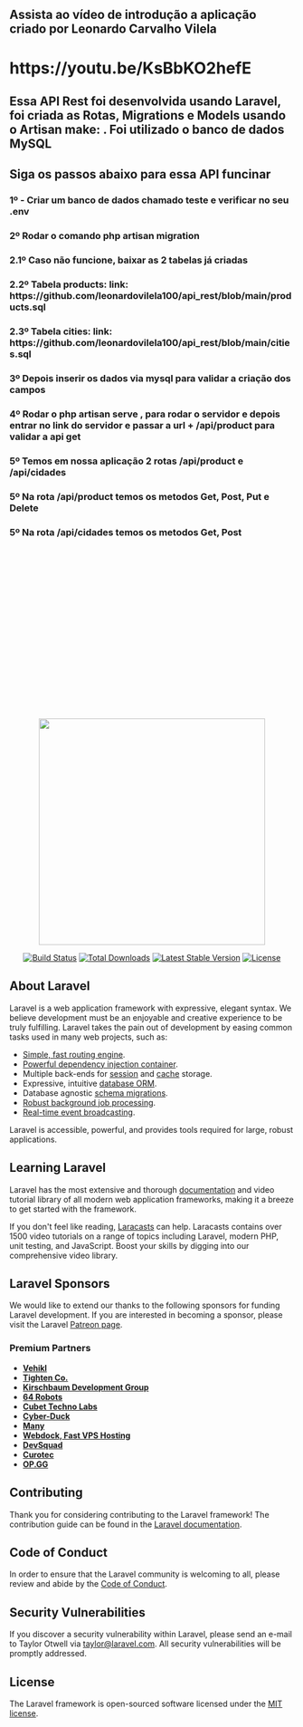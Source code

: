
<h2> Assista ao vídeo de introdução a aplicação criado por Leonardo Carvalho Vilela <h2>
<h1>
https://youtu.be/KsBbKO2hefE
</h1>

<h2> Essa API Rest foi desenvolvida usando Laravel, foi criada as Rotas, Migrations e Models usando o Artisan make: . Foi utilizado o banco de dados MySQL </h2>

<h2> Siga os passos abaixo para essa API funcinar </h2>

<h3>1º - Criar um banco de dados chamado teste e verificar no seu .env </h3>
<h3>2º Rodar o comando php artisan migration</h3>
<h3>2.1º Caso não funcione, baixar as 2 tabelas já criadas</h3>
<h3>2.2º Tabela products: link: https://github.com/leonardovilela100/api_rest/blob/main/products.sql</h3>
<h3>2.3º Tabela cities: link: https://github.com/leonardovilela100/api_rest/blob/main/cities.sql</h3>
<h3>3º Depois inserir os dados via mysql para validar a criação dos campos</h3>
<h3>4º Rodar o php artisan serve , para rodar o servidor e depois entrar no link do servidor e passar a url + /api/product para validar a api get</h3>
<h3>5º Temos em nossa aplicação 2 rotas /api/product e /api/cidades</h3>
<h3>5º Na rota /api/product temos os metodos Get, Post, Put e Delete</h3>
<h3>5º Na rota /api/cidades temos os metodos Get, Post</h3>
<br><br><br><br><br><br><br><br><br><br><br><br><br><br><br><br><br>




<p align="center"><a href="https://laravel.com" target="_blank"><img src="https://raw.githubusercontent.com/laravel/art/master/logo-lockup/5%20SVG/2%20CMYK/1%20Full%20Color/laravel-logolockup-cmyk-red.svg" width="400"></a></p>

<p align="center">
<a href="https://travis-ci.org/laravel/framework"><img src="https://travis-ci.org/laravel/framework.svg" alt="Build Status"></a>
<a href="https://packagist.org/packages/laravel/framework"><img src="https://img.shields.io/packagist/dt/laravel/framework" alt="Total Downloads"></a>
<a href="https://packagist.org/packages/laravel/framework"><img src="https://img.shields.io/packagist/v/laravel/framework" alt="Latest Stable Version"></a>
<a href="https://packagist.org/packages/laravel/framework"><img src="https://img.shields.io/packagist/l/laravel/framework" alt="License"></a>
</p>

## About Laravel

Laravel is a web application framework with expressive, elegant syntax. We believe development must be an enjoyable and creative experience to be truly fulfilling. Laravel takes the pain out of development by easing common tasks used in many web projects, such as:

- [Simple, fast routing engine](https://laravel.com/docs/routing).
- [Powerful dependency injection container](https://laravel.com/docs/container).
- Multiple back-ends for [session](https://laravel.com/docs/session) and [cache](https://laravel.com/docs/cache) storage.
- Expressive, intuitive [database ORM](https://laravel.com/docs/eloquent).
- Database agnostic [schema migrations](https://laravel.com/docs/migrations).
- [Robust background job processing](https://laravel.com/docs/queues).
- [Real-time event broadcasting](https://laravel.com/docs/broadcasting).

Laravel is accessible, powerful, and provides tools required for large, robust applications.

## Learning Laravel

Laravel has the most extensive and thorough [documentation](https://laravel.com/docs) and video tutorial library of all modern web application frameworks, making it a breeze to get started with the framework.

If you don't feel like reading, [Laracasts](https://laracasts.com) can help. Laracasts contains over 1500 video tutorials on a range of topics including Laravel, modern PHP, unit testing, and JavaScript. Boost your skills by digging into our comprehensive video library.

## Laravel Sponsors

We would like to extend our thanks to the following sponsors for funding Laravel development. If you are interested in becoming a sponsor, please visit the Laravel [Patreon page](https://patreon.com/taylorotwell).

### Premium Partners

- **[Vehikl](https://vehikl.com/)**
- **[Tighten Co.](https://tighten.co)**
- **[Kirschbaum Development Group](https://kirschbaumdevelopment.com)**
- **[64 Robots](https://64robots.com)**
- **[Cubet Techno Labs](https://cubettech.com)**
- **[Cyber-Duck](https://cyber-duck.co.uk)**
- **[Many](https://www.many.co.uk)**
- **[Webdock, Fast VPS Hosting](https://www.webdock.io/en)**
- **[DevSquad](https://devsquad.com)**
- **[Curotec](https://www.curotec.com/)**
- **[OP.GG](https://op.gg)**

## Contributing

Thank you for considering contributing to the Laravel framework! The contribution guide can be found in the [Laravel documentation](https://laravel.com/docs/contributions).

## Code of Conduct

In order to ensure that the Laravel community is welcoming to all, please review and abide by the [Code of Conduct](https://laravel.com/docs/contributions#code-of-conduct).

## Security Vulnerabilities

If you discover a security vulnerability within Laravel, please send an e-mail to Taylor Otwell via [taylor@laravel.com](mailto:taylor@laravel.com). All security vulnerabilities will be promptly addressed.

## License

The Laravel framework is open-sourced software licensed under the [MIT license](https://opensource.org/licenses/MIT).
